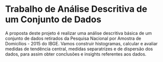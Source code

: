 # Trabalho de Análise Descritiva de um Conjunto de Dados
A proposta deste projeto é realizar uma análise descritiva básica de um conjunto de dados retirados da Pesquisa Nacional por Amostra de Domicílios - 2015 do IBGE.  Vamos construir histogramas, calcular e avaliar medidas de tendência central, medidas separatrizes e de dispersão dos dados, para assim obter conclusões e insights referentes aos dados.
